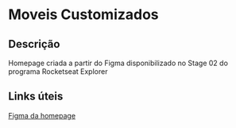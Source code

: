 # Moveis Customizados
## Descrição
Homepage criada a partir do Figma disponibilizado no Stage 02 do programa Rocketseat Explorer

## Links úteis
[Figma da homepage](https://storage.googleapis.com/golden-wind/explorer/description-assets/nivel-02/01/iniciando-o-projeto-01.html)
